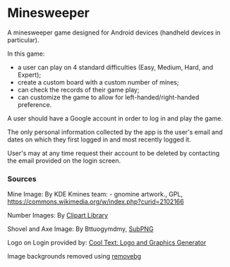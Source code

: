 # **Minesweeper**
 
A minesweeper game designed for Android devices (handheld devices in particular).

In this game:
- a user can play on 4 standard difficulties (Easy, Medium, Hard, and Expert); 
- create a custom board with a custom number of mines; 
- can check the records of their game play; 
- can customize the game to allow for left-handed/right-handed preference.

A user should have a Google account in order to log in and play the game.

The only personal information collected by the app is the user's email and dates on which they first logged in 
and most recently logged it.

User's may at any time request their account to be deleted by contacting the email provided on the login screen.

### **Sources**

Mine Image: By KDE Kmines team: - gnomine artwork., GPL, https://commons.wikimedia.org/w/index.php?curid=2102166

Number Images: By [Clipart Library](http://clipart-library.com/)

Shovel and Axe Image: By Bttuogymdmy, [SubPNG](https://www.subpng.com/)


Logo on Login provided by: [Cool Text: Logo and Graphics Generator](https://cooltext.com)

Image backgrounds removed using [removebg](https://www.remove.bg/)
